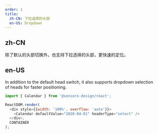 ```yaml
---
order: 1
title:
  zh-CN: 下拉选择的头部
  en-US: Dropdown
---
```


## zh-CN

除了默认的头部切换外，也支持下拉选择的头部，更快速的定位。

## en-US

In addition to the default head switch, it also supports dropdown selection of heads for faster positioning.

```js
import { Calendar } from '@sensoro-design/react';

ReactDOM.render(
  <div style={{width: '100%', overflow: 'auto'}}>
    <Calendar defaultValue="2020-04-01" headerType="select" />
  </div>,
  CONTAINER
);
```
